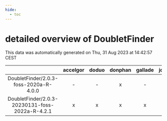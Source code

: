 ```yaml
---
hide:
  - toc
---
```


detailed overview of DoubletFinder
==================================


This data was automatically generated on Thu, 31 Aug 2023 at 14:42:57 CEST  

| |accelgor|doduo|donphan|gallade|joltik|skitty|swalot|victini|
| :---: | :---: | :---: | :---: | :---: | :---: | :---: | :---: | :---: |
|DoubletFinder/2.0.3-foss-2020a-R-4.0.0|-|-|x|-|x|-|-|-|
|DoubletFinder/2.0.3-20230131-foss-2022a-R-4.2.1|x|x|x|x|x|x|x|x|
